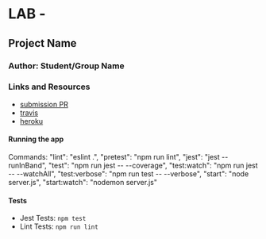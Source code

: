 # LAB - 

## Project Name

### Author: Student/Group Name

### Links and Resources
* [submission PR](https://github.com/josephklause-401-advanced-javascript/management-auth-smoothies/pull/1)
* [travis](https://travis-ci.com/josephklause-401-advanced-javascript/management-auth-smoothies)
* [heroku](https://smoothies-authorization.herokuapp.com)


#### Running the app
Commands:
    "lint": "eslint .",
    "pretest": "npm run lint",
    "jest": "jest --runInBand",
    "test": "npm run jest -- --coverage",
    "test:watch": "npm run jest -- --watchAll",
    "test:verbose": "npm run test -- --verbose",
    "start": "node server.js",
    "start:watch": "nodemon server.js"

#### Tests
* Jest Tests: `npm test`
* Lint Tests: `npm run lint`
